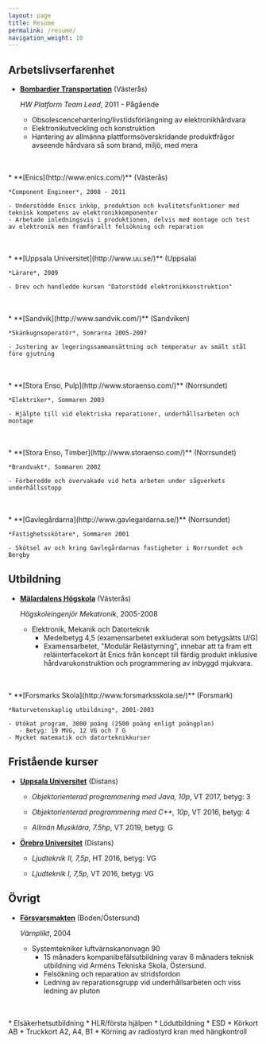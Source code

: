 ```yaml
---
layout: page
title: Resume
permalink: /resume/
navigation_weight: 10
---
```


Arbetslivserfarenhet
---------------

*   **[Bombardier Transportation](http://www.bombardier.com/)** (Västerås)

    *HW Platform Team Lead*, 2011 - Pågående

    - Obsolescencehantering/livstidsförlängning av elektronikhårdvara
    - Elektronikutveckling och konstruktion
    - Hantering av allmänna plattformsöverskridande produktfrågor avseende hårdvara så som brand, miljö, med mera
<br>
<br>
*   **[Enics](http://www.enics.com/)** (Västerås)

    *Component Engineer*, 2008 - 2011

    - Understödde Enics inköp, produktion och kvalitetsfunktioner med teknisk kompetens av elektronikkomponenter
    - Arbetade inledningsvis i produktionen, delvis med montage och test av elektronik men framförallt felsökning och reparation
<br>
<br>
*   **[Uppsala Universitet](http://www.uu.se/)** (Uppsala)

    *Lärare*, 2009

    - Drev och handledde kursen "Datorstödd elektronikkonstruktion"
<br>
<br>
*   **[Sandvik](http://www.sandvik.com/)** (Sandviken)

    *Skänkugnsoperatör*, Somrarna 2005-2007

    - Justering av legeringssammansättning och temperatur av smält stål före gjutning
<br>
<br>
*   **[Stora Enso, Pulp](http://www.storaenso.com/)** (Norrsundet)

    *Elektriker*, Sommaren 2003

    - Hjälpte till vid elektriska reparationer, underhållsarbeten och montage
<br>
<br>
*   **[Stora Enso, Timber](http://www.storaenso.com/)** (Norrsundet)

    *Brandvakt*, Sommaren 2002

    - Förberedde och övervakade vid heta arbeten under sågverkets underhållsstopp
<br>
<br>
*   **[Gavlegårdarna](http://www.gavlegardarna.se/)** (Norrsundet)

    *Fastighetsskötare*, Sommaren 2001

    - Skötsel av och kring Gavlegårdarnas fastigheter i Norrsundet och Bergby

Utbildning
----------

*   **[Mälardalens Högskola](http://www.mdh.se/)** (Västerås)

    *Högskoleingenjör Mekatronik*, 2005-2008

    - Elektronik, Mekanik och Datorteknik
       - Medelbetyg 4,5 (examensarbetet exkluderat som betygsätts U/G)
       - Examensarbetet, "Modulär Relästyrning", innebar att ta fram ett reläinterfacekort åt Enics från koncept till färdig produkt inklusive hårdvarukonstruktion och programmering av inbyggd mjukvara.
<br>
<br>
*   **[Forsmarks Skola](http://www.forsmarksskola.se/)** (Forsmark)

    *Naturvetenskaplig utbildning*, 2001-2003

    - Utökat program, 3000 poäng (2500 poäng enligt poängplan)
       - Betyg: 19 MVG, 12 VG och 7 G
    - Mycket matematik och datorteknikkurser

Fristående kurser
-----------------
*   **[Uppsala Universitet](http://www.uu.se/)** (Distans)

    - *Objektorienterad programmering med Java, 10p*, VT 2017, betyg: 3

    - *Objektorienterad programmering med C++, 10p*, VT 2016, betyg: 4

    - *Allmän Musiklära, 7.5hp*, VT 2019, betyg: G
    
*   **[Örebro Universitet](http://www.oru.se/)** (Distans)

    - *Ljudteknik II, 7,5p*, HT 2016, betyg: VG

    - *Ljudteknik I, 7,5p*, VT 2016, betyg: VG


Övrigt
------

*   **[Försvarsmakten](http://www.forsvarsmakten.se/)** (Boden/Östersund)

    *Värnplikt*, 2004

    - Systemtekniker luftvärnskanonvagn 90
       - 15 månaders kompanibefälsutbildning varav 6 månaders teknisk utbildning vid Arméns Tekniska Skola, Östersund.
       - Felsökning och reparation av stridsfordon
       - Ledning av reparationsgrupp vid underhållsarbeten och viss ledning av pluton
<br>
<br>
*   Elsäkerhetsutbildning
*   HLR/första hjälpen
*   Lödutbildning
*   ESD
*   Körkort AB
*   Truckkort A2, A4, B1
*   Körning av radiostyrd kran med hängkontroll
